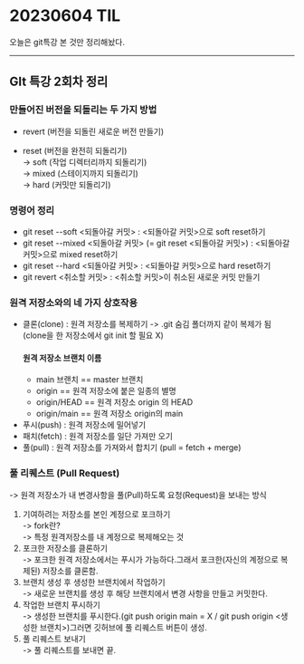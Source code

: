 # 20230604 TIL

오늘은 git특강 본 것만 정리해놨다.

---

## GIt 특강 2회차 정리

### 만들어진 버전을 되돌리는 두 가지 방법

- revert (버전을 되돌린 새로운 버전 만들기)

- reset (버전을 완전히 되돌리기)</br>
  -> soft (작업 디렉터리까지 되돌리기)</br>
  -> mixed (스테이지까지 되돌리기)</br>
  -> hard (커밋만 되돌리기)

### 명령어 정리

- git reset --soft <되돌아갈 커밋> : <되돌아갈 커밋>으로 soft reset하기
- git reset --mixed <되돌아갈 커밋> (= git reset <되돌아갈 커밋>) : <되돌아갈 커밋>으로 mixed reset하기
- git reset --hard <되돌아갈 커밋> : <되돌아갈 커밋>으로 hard reset하기
- git revert <취소할 커밋> : <취소할 커밋>이 취소된 새로운 커밋 만들기

### 원격 저장소와의 네 가지 상호작용

- 클론(clone) : 원격 저장소를 복제하기
  -> .git 숨김 폴더까지 같이 복제가 됨(clone을 한 저장소에서 git init 할 필요 X)
  #### 원격 저장소 브랜치 이름
  - main 브랜치 == master 브랜치
  - origin == 원격 저장소에 붙은 일종의 별명
  - origin/HEAD == 원격 저장소 origin 의 HEAD
  - origin/main == 원격 저장소 origin의 main
- 푸시(push) : 원격 저장소에 밀어넣기
- 패치(fetch) : 원격 저장소를 일단 가져만 오기
- 풀(pull) : 원격 저장소를 가져와서 합치기 (pull = fetch + merge)

### 풀 리퀘스트 (Pull Request)

-> 원격 저장소가 내 변경사항을 풀(Pull)하도록 요청(Request)을 보내는 방식

1. 기여하려는 저장소를 본인 계정으로 포크하기 </br>
   -> fork란?</br>
   -> 특정 원격저장소를 내 계정으로 복제해오는 것
2. 포크한 저장소를 클론하기</br>
   -> 포크한 원격 저장소에서는 푸시가 가능하다.그래서 포크한(자신의 계정으로 복제된) 저장소를 클론함.
3. 브랜치 생성 후 생성한 브랜치에서 작업하기</br>
   -> 새로운 브랜치를 생성 후 해당 브랜치에서 변경 사항을 만들고 커밋한다.
4. 작업한 브랜치 푸시하기</br>
   -> 생성한 브랜치를 푸시한다.(git push origin main = X / git push origin <생성한 브랜치>)그러면 깃허브에 풀 리퀘스트 버튼이 생성.
5. 풀 리퀘스트 보내기</br>
   -> 풀 리퀘스트를 보내면 끝.
